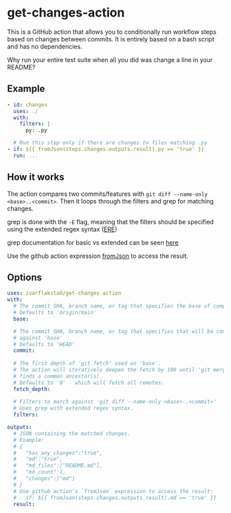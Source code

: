# get-changes-action

This is a GitHub action that allows you to conditionally run
workflow steps based on changes between commits.
It is entirely based on a bash script and has no dependencies.

Why run your entire test suite when all you did was change a line in your README?

## Example

```yaml
- id: changes
  uses: ./
  with:
    filters: |
      py: .py

  # Run this step only if there are changes to files matching .py
- if: ${{ fromJson(steps.changes.outputs.result).py == 'true' }}
  run: ...
```

## How it works

The action compares two commits/features with `git diff --name-only <base>..<commit>`.
Then it loops through the filters and grep for matching changes.

grep is done with the `-E` flag, meaning that the filters should be specified using
the extended regex syntax
([ERE](https://en.wikibooks.org/wiki/Regular_Expressions/POSIX-Extended_Regular_Expressions))

grep documentation for basic vs extended can be seen
[here](https://www.gnu.org/software/grep/manual/html_node/Basic-vs-Extended.html)

Use the github action expression
[fromJson](https://docs.github.com/en/actions/learn-github-actions/expressions#fromjson)
to access the result.

## Options

```yaml
uses: ivarflakstad/get-changes-action
with:
  # The commit SHA, branch name, or tag that specifies the base of comparison
  # Defaults to 'origin/main'
  base:

  # The commit SHA, branch name, or tag that specifies that will be compared
  # against 'base'
  # Defaults to 'HEAD'
  commit:
    
  # The first depth of 'git fetch' used on 'base'.
  # The action will iteratively deepen the fetch by 100 until 'git merge-base' 
  # finds a common ancestor(s).
  # Defaults to '0' - which will fetch all remotes.
  fetch_depth:
  
  # Filters to match against 'git diff --name-only <base>..<commit>'
  # Uses grep with extended regex syntax.
  filters:

outputs:
  # JSON containing the matched changes.
  # Example:
  # {
  #   "has_any_changes":"true",
  #   "md":"true",
  #   "md_files":["README.md"],
  #   "md_count":1,
  #   "changes":["md"]
  # }
  # Use github action's `fromJson` expression to access the result:
  # - if: ${{ fromJson(steps.changes.outputs.result).md == 'true' }}
  result:
```
